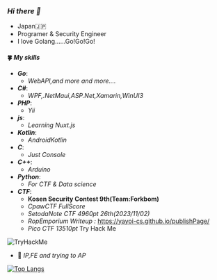### *Hi there 👋*
- Japan🇯🇵
- Programer & Security Engineer
- I love Golang......Go!Go!Go!
#### 🍀 *My skills*
- ***Go***:
  - *WebAPI,and more and more....*
- ***C#***:
  - *WPF,.NetMaui,ASP.Net,Xamarin,WinUI3*
- ***PHP***:
  - *Yii*
- ***js***:
  - *Learning Nuxt.js*
- ***Kotlin***:
  - *AndroidKotlin*
- ***C***:
  - *Just Console*
- ***C++***:
  - *Arduino*
- ***Python***:
  - *For CTF & Data science*
- ***CTF***:
  - **Kosen Security Contest 9th(Team:Forkbom)**
  - *CpawCTF FullScore*
  - *SetodaNote CTF 4960pt 26th(2023/11/02)*
  - *RopEmporium Writeup :* https://yayoi-cs.github.io/publishPage/
  - *Pico CTF 13510pt*
Try Hack Me
<img src="https://tryhackme-badges.s3.amazonaws.com/k0080.png" alt="TryHackMe">

- 📕 *IP,FE and trying to AP*


[![Top Langs](https://github-readme-stats.vercel.app/api/top-langs/?username=Yayoi-cs)](https://github.com/anuraghazra/github-readme-stats)
